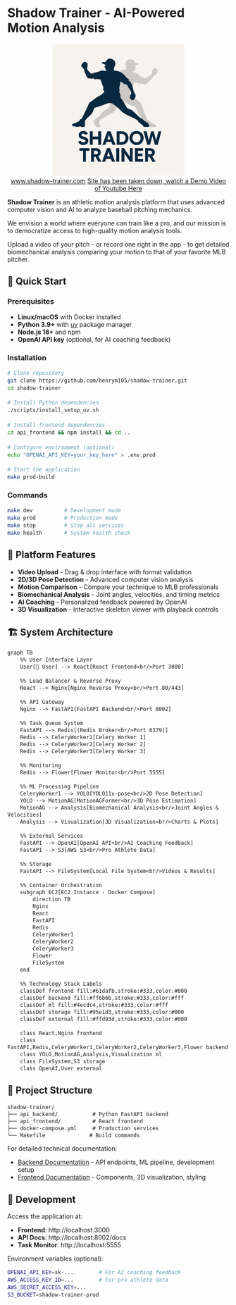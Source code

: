 # Shadow Trainer - AI-Powered Motion Analysis

<div align="center">
    <img src="api_frontend/assets/Shadow%20Trainer%20Logo.png" alt="Shadow Trainer Logo" width="300"><br>
    <a href="https://www.shadow-trainer.com">www.shadow-trainer.com</a>
    <a href="https://youtu.be/VFyjWKRGb20">Site has been taken down, watch a Demo Video of Youtube Here</a>
    
</div>

**Shadow Trainer** is an athletic motion analysis platform that uses advanced computer vision and AI to analyze baseball pitching mechanics. 

We envision a world where everyone can train like a pro, and our mission is to democratize access to high-quality motion analysis tools.

Upload a video of your pitch - or record one right in the app - to get detailed biomechanical analysis comparing your motion to that of your favorite MLB pitcher.

## 🚀 Quick Start

### Prerequisites
- **Linux/macOS** with Docker installed
- **Python 3.9+** with [uv](https://github.com/astral-sh/uv) package manager
- **Node.js 18+** and npm
- **OpenAI API key** (optional, for AI coaching feedback)

### Installation
```bash
# Clone repository
git clone https://github.com/henrym105/shadow-trainer.git
cd shadow-trainer

# Install Python dependencies
./scripts/install_setup_uv.sh

# Install frontend dependencies
cd api_frontend && npm install && cd ..

# Configure environment (optional)
echo "OPENAI_API_KEY=your_key_here" > .env.prod

# Start the application
make prod-build
```

### Commands
```bash
make dev          # Development mode
make prod         # Production mode  
make stop         # Stop all services
make health       # System health check
```

## 🎯 Platform Features

- **Video Upload** - Drag & drop interface with format validation
- **2D/3D Pose Detection** - Advanced computer vision analysis
- **Motion Comparison** - Compare your technique to MLB professionals
- **Biomechanical Analysis** - Joint angles, velocities, and timing metrics
- **AI Coaching** - Personalized feedback powered by OpenAI
- **3D Visualization** - Interactive skeleton viewer with playback controls
## 🏗️ System Architecture

```mermaid
graph TB
    %% User Interface Layer
    User[👤 User] --> React[React Frontend<br/>Port 3000]
    
    %% Load Balancer & Reverse Proxy
    React --> Nginx[Nginx Reverse Proxy<br/>Port 80/443]
    
    %% API Gateway
    Nginx --> FastAPI[FastAPI Backend<br/>Port 8002]
    
    %% Task Queue System
    FastAPI --> Redis[(Redis Broker<br/>Port 6379)]
    Redis --> CeleryWorker1[Celery Worker 1]
    Redis --> CeleryWorker2[Celery Worker 2] 
    Redis --> CeleryWorker3[Celery Worker 3]
    
    %% Monitoring
    Redis --> Flower[Flower Monitor<br/>Port 5555]
    
    %% ML Processing Pipeline
    CeleryWorker1 --> YOLO[YOLO11x-pose<br/>2D Pose Detection]
    YOLO --> MotionAG[MotionAGFormer<br/>3D Pose Estimation]
    MotionAG --> Analysis[Biomechanical Analysis<br/>Joint Angles & Velocities]
    Analysis --> Visualization[3D Visualization<br/>Charts & Plots]
    
    %% External Services
    FastAPI --> OpenAI[OpenAI API<br/>AI Coaching Feedback]
    FastAPI --> S3[AWS S3<br/>Pro Athlete Data]
    
    %% Storage
    FastAPI --> FileSystem[Local File System<br/>Videos & Results]
    
    %% Container Orchestration
    subgraph EC2[EC2 Instance - Docker Compose]
        direction TB
        Nginx
        React
        FastAPI
        Redis
        CeleryWorker1
        CeleryWorker2
        CeleryWorker3
        Flower
        FileSystem
    end
    
    %% Technology Stack Labels
    classDef frontend fill:#61dafb,stroke:#333,color:#000
    classDef backend fill:#ff6b6b,stroke:#333,color:#fff
    classDef ml fill:#4ecdc4,stroke:#333,color:#fff
    classDef storage fill:#95e1d3,stroke:#333,color:#000
    classDef external fill:#ffd93d,stroke:#333,color:#000
    
    class React,Nginx frontend
    class FastAPI,Redis,CeleryWorker1,CeleryWorker2,CeleryWorker3,Flower backend
    class YOLO,MotionAG,Analysis,Visualization ml
    class FileSystem,S3 storage
    class OpenAI,User external
```

## 📁 Project Structure

```
shadow-trainer/
├── api_backend/           # Python FastAPI backend
├── api_frontend/          # React frontend  
├── docker-compose.yml     # Production services
└── Makefile              # Build commands
```

For detailed technical documentation:
- [Backend Documentation](api_backend/README.md) - API endpoints, ML pipeline, development setup
- [Frontend Documentation](api_frontend/README.md) - Components, 3D visualization, styling

## 🔧 Development

Access the application at:
- **Frontend**: http://localhost:3000
- **API Docs**: http://localhost:8002/docs
- **Task Monitor**: http://localhost:5555

Environment variables (optional):
```bash
OPENAI_API_KEY=sk-...        # For AI coaching feedback
AWS_ACCESS_KEY_ID=...        # For pro athlete data
AWS_SECRET_ACCESS_KEY=...
S3_BUCKET=shadow-trainer-prod
```
